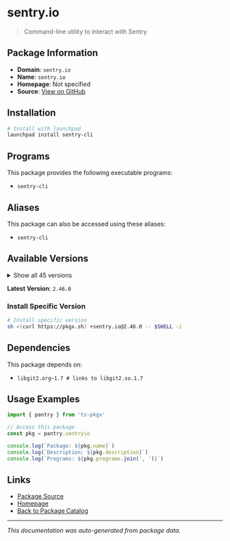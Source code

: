 # sentry.io

> Command-line utility to interact with Sentry

## Package Information

- **Domain**: `sentry.io`
- **Name**: `sentry.io`
- **Homepage**: Not specified
- **Source**: [View on GitHub](https://github.com/pkgxdev/pantry/tree/main/projects/sentry.io/package.yml)

## Installation

```bash
# Install with launchpad
launchpad install sentry-cli
```

## Programs

This package provides the following executable programs:

- `sentry-cli`

## Aliases

This package can also be accessed using these aliases:

- `sentry-cli`

## Available Versions

<details>
<summary>Show all 45 versions</summary>

- `2.46.0`, `2.45.0`, `2.44.0`, `2.43.1`, `2.43.0`
- `2.42.5`, `2.42.4`, `2.42.3`, `2.42.2`, `2.42.1`
- `2.42.0`, `2.41.1`, `2.41.0`, `2.40.0`, `2.39.1`
- `2.39.0`, `2.38.2`, `2.38.1`, `2.38.0`, `2.37.0`
- `2.36.6`, `2.36.5`, `2.36.4`, `2.36.3`, `2.36.2`
- `2.36.1`, `2.36.0`, `2.35.0`, `2.34.1`, `2.34.0`
- `2.33.1`, `2.33.0`, `2.32.2`, `2.32.1`, `2.32.0`
- `2.31.2`, `2.31.1`, `2.31.0`, `2.30.5`, `2.30.4`
- `2.30.3`, `2.30.2`, `2.30.1`, `2.30.0`, `2.29.1`

</details>

**Latest Version**: `2.46.0`

### Install Specific Version

```bash
# Install specific version
sh <(curl https://pkgx.sh) +sentry.io@2.46.0 -- $SHELL -i
```

## Dependencies

This package depends on:

- `libgit2.org~1.7 # links to libgit2.so.1.7`

## Usage Examples

```typescript
import { pantry } from 'ts-pkgx'

// Access this package
const pkg = pantry.sentryio

console.log(`Package: ${pkg.name}`)
console.log(`Description: ${pkg.description}`)
console.log(`Programs: ${pkg.programs.join(', ')}`)
```

## Links

- [Package Source](https://github.com/pkgxdev/pantry/tree/main/projects/sentry.io/package.yml)
- [Homepage](#)
- [Back to Package Catalog](../package-catalog.md)

---

*This documentation was auto-generated from package data.*
